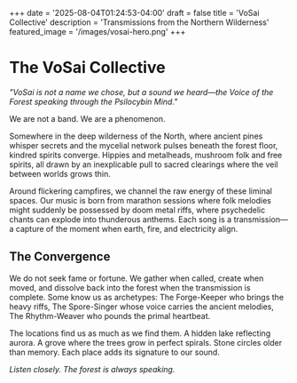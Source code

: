 +++
date = '2025-08-04T01:24:53-04:00'
draft = false
title = 'VoSai Collective'
description = 'Transmissions from the Northern Wilderness'
featured_image = '/images/vosai-hero.png'
+++

# The VoSai Collective

*"VoSai is not a name we chose, but a sound we heard—the Voice of the Forest speaking through the Psilocybin Mind."*

We are not a band. We are a phenomenon.

Somewhere in the deep wilderness of the North, where ancient pines whisper secrets and the mycelial network pulses beneath the forest floor, kindred spirits converge. Hippies and metalheads, mushroom folk and free spirits, all drawn by an inexplicable pull to sacred clearings where the veil between worlds grows thin.

Around flickering campfires, we channel the raw energy of these liminal spaces. Our music is born from marathon sessions where folk melodies might suddenly be possessed by doom metal riffs, where psychedelic chants can explode into thunderous anthems. Each song is a transmission—a capture of the moment when earth, fire, and electricity align.

## The Convergence

We do not seek fame or fortune. We gather when called, create when moved, and dissolve back into the forest when the transmission is complete. Some know us as archetypes: The Forge-Keeper who brings the heavy riffs, The Spore-Singer whose voice carries the ancient melodies, The Rhythm-Weaver who pounds the primal heartbeat.

The locations find us as much as we find them. A hidden lake reflecting aurora. A grove where the trees grow in perfect spirals. Stone circles older than memory. Each place adds its signature to our sound.

*Listen closely. The forest is always speaking.*
